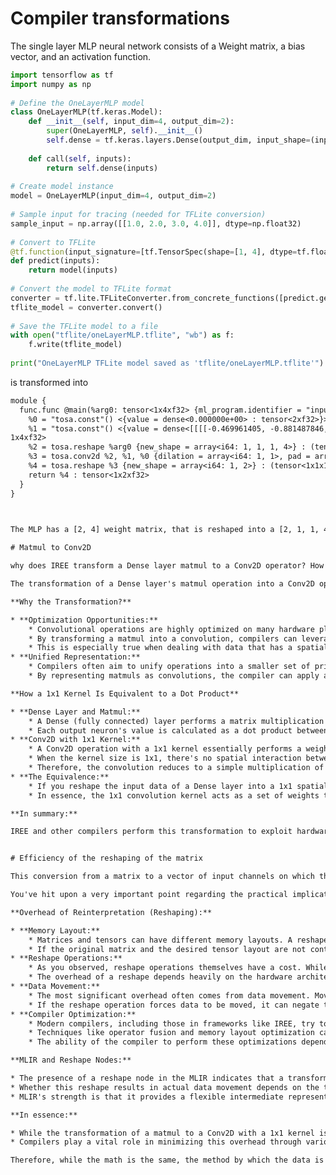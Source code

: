 # Compiler transformations

The single layer MLP neural network consists of a Weight matrix, a bias vector, and an activation function.

```python
import tensorflow as tf                                                                                
import numpy as np                                                                                     
                                                                                                       
# Define the OneLayerMLP model                                                                         
class OneLayerMLP(tf.keras.Model):                                                                     
    def __init__(self, input_dim=4, output_dim=2):                                                     
        super(OneLayerMLP, self).__init__()                                                            
        self.dense = tf.keras.layers.Dense(output_dim, input_shape=(input_dim,), activation='linear')  
                                                                                                       
    def call(self, inputs):                                                                            
        return self.dense(inputs)                                                                      
                                                                                                       
# Create model instance                                                                                
model = OneLayerMLP(input_dim=4, output_dim=2)                                                         
                                                                                                       
# Sample input for tracing (needed for TFLite conversion)                                              
sample_input = np.array([[1.0, 2.0, 3.0, 4.0]], dtype=np.float32)                                      
                                                                                                       
# Convert to TFLite                                                                                    
@tf.function(input_signature=[tf.TensorSpec(shape=[1, 4], dtype=tf.float32)])                          
def predict(inputs):                                                                                   
    return model(inputs)                                                                               
                                                                                                       
# Convert the model to TFLite format                                                                   
converter = tf.lite.TFLiteConverter.from_concrete_functions([predict.get_concrete_function()])         
tflite_model = converter.convert()                                                                     
                                                                                                       
# Save the TFLite model to a file                                                                      
with open("tflite/oneLayerMLP.tflite", "wb") as f:                                                     
    f.write(tflite_model)                                                                              
                                                                                                       
print("OneLayerMLP TFLite model saved as 'tflite/oneLayerMLP.tflite'")                                 

```

is transformed into


```default
module {                                                                                                                                                                                                    
  func.func @main(%arg0: tensor<1x4xf32> {ml_program.identifier = "inputs"}) -> (tensor<1x2xf32> {ml_program.identifier = "Identity"}) {                                                                    
    %0 = "tosa.const"() <{value = dense<0.000000e+00> : tensor<2xf32>}> : () -> tensor<2xf32>                                                                                                               
    %1 = "tosa.const"() <{value = dense<[[[[-0.469961405, -0.881487846, 0.810493708, 0.179342747]]], [[[0.921667575, 0.855973243, -0.76720643, -0.537564039]]]]> : tensor<2x1x1x4xf32>}> : () -> tensor<2x1x
1x4xf32>                                                                                                                                                                                                    
    %2 = tosa.reshape %arg0 {new_shape = array<i64: 1, 1, 1, 4>} : (tensor<1x4xf32>) -> tensor<1x1x1x4xf32>                                                                                                
    %3 = tosa.conv2d %2, %1, %0 {dilation = array<i64: 1, 1>, pad = array<i64: 0, 0, 0, 0>, stride = array<i64: 1, 1>} : (tensor<1x1x1x4xf32>, tensor<2x1x1x4xf32>, tensor<2xf32>) -> tensor<1x1x1x2xf32>
    %4 = tosa.reshape %3 {new_shape = array<i64: 1, 2>} : (tensor<1x1x1x2xf32>) -> tensor<1x2xf32>                                                                                                      
    return %4 : tensor<1x2xf32>                                                                                                                                                                    
  }                                                                                                                                                                                                        
}                                                                                                                                                                                                         

                                                                                                                                                                                                            ```

The MLP has a [2, 4] weight matrix, that is reshaped into a [2, 1, 1, 4].

# Matmul to Conv2D

why does IREE transform a Dense layer matmul to a Conv2D operator? How is the 1x1 kernel the same as a dot product in the matmul?

The transformation of a Dense layer's matmul operation into a Conv2D operator, particularly with a 1x1 kernel, is a common optimization technique in deep learning compilers like IREE. Here's a breakdown of why and how it works:

**Why the Transformation?**

* **Optimization Opportunities:**
    * Convolutional operations are highly optimized on many hardware platforms, especially GPUs and specialized accelerators. These platforms often have dedicated hardware for efficient convolution execution.
    * By transforming a matmul into a convolution, compilers can leverage these hardware optimizations, potentially leading to significant performance improvements.
    * This is especially true when dealing with data that has a spatial structure, even if that structure is implicitly present.
* **Unified Representation:**
    * Compilers often aim to unify operations into a smaller set of primitives. This simplifies the compiler's optimization pipeline.
    * By representing matmuls as convolutions, the compiler can apply a single set of optimization passes to both types of operations.

**How a 1x1 Kernel Is Equivalent to a Dot Product**

* **Dense Layer and Matmul:**
    * A Dense (fully connected) layer performs a matrix multiplication (matmul) between the input data and the layer's weights.
    * Each output neuron's value is calculated as a dot product between the input vector and the corresponding row of the weight matrix.
* **Conv2D with 1x1 Kernel:**
    * A Conv2D operation with a 1x1 kernel essentially performs a weighted sum of the input values at each spatial location.
    * When the kernel size is 1x1, there's no spatial interaction between neighboring input elements.
    * Therefore, the convolution reduces to a simple multiplication of the input value by the kernel weight, followed by a summation across the input channels. This is precisely what a dot product does.
* **The Equivalence:**
    * If you reshape the input data of a Dense layer into a 1x1 spatial map, and reshape the Dense layer's weight matrix into a 1x1 convolution kernel, the Conv2D operation will produce the same result as the Dense layer's matmul.
    * In essence, the 1x1 convolution kernel acts as a set of weights that are applied to each "spatial" location (which, in this case, is just a single point).

**In summary:**

IREE and other compilers perform this transformation to exploit hardware optimizations for convolutional operations. The 1x1 convolution kernel effectively replicates the dot product operation of a matmul, enabling the compiler to treat both operations in a unified and optimized manner.


# Efficiency of the reshaping of the matrix

This conversion from a matrix to a vector of input channels on which the 1x1 filter is applied would require a reinterpretation of the rows of the matrix. Is there any overhead to that reinterpretation? For example, I see a reshape node in the MLIR

You've hit upon a very important point regarding the practical implications of this optimization. While the mathematical equivalence is clear, the actual implementation can introduce overhead. Here's a breakdown of the considerations:

**Overhead of Reinterpretation (Reshaping):**

* **Memory Layout:**
    * Matrices and tensors can have different memory layouts. A reshape operation might require rearranging the data in memory to match the desired layout for the convolution.
    * If the original matrix and the desired tensor layout are not contiguous in memory, the reshape operation could involve copying data, which is a significant source of overhead.
* **Reshape Operations:**
    * As you observed, reshape operations themselves have a cost. While they might seem like simple metadata changes, they can trigger actual data movement, especially on hardware with specific memory layout requirements.
    * The overhead of a reshape depends heavily on the hardware architecture and the compiler's ability to optimize memory access patterns.
* **Data Movement:**
    * The most significant overhead often comes from data movement. Moving data between different levels of memory (e.g., from main memory to cache or from CPU memory to GPU memory) is a relatively slow operation.
    * If the reshape operation forces data to be moved, it can negate the performance benefits of the convolution optimization.
* **Compiler Optimization:**
    * Modern compilers, including those in frameworks like IREE, try to minimize the overhead of reshape operations.
    * Techniques like operator fusion and memory layout optimization can help to reduce or eliminate unnecessary data movement.
    * The ability of the compiler to perform these optimizations depends on the specific hardware and software environment.

**MLIR and Reshape Nodes:**

* The presence of a reshape node in the MLIR indicates that a transformation of the data's shape is occurring.
* Whether this reshape results in actual data movement depends on the target hardware and the compiler's optimization passes.
* MLIR's strength is that it provides a flexible intermediate representation that allows compilers to analyze and optimize these transformations.

**In essence:**

* While the transformation of a matmul to a Conv2D with a 1x1 kernel is a powerful optimization, it's crucial to consider the potential overhead of reshape operations.
* Compilers play a vital role in minimizing this overhead through various optimization techniques.

Therefore, while the math is the same, the method by which the data is presented to the hardware can have very different performance characteristics.



